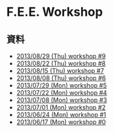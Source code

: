 F.E.E. Workshop
========


## 資料

* [2013/08/29 (Thu) workshop #9](https://docs.google.com/presentation/d/1Cc728ilQzbNEaXKi19A3EyGM5ohEeJot7UO0BOa_rTw/edit?usp=sharing)
* [2013/08/22 (Thu) workshop #8](https://docs.google.com/presentation/d/18fHMyuMfC_peLzTWthZDADbsaY8V6IaWIvHk3SgFHjw/edit?usp=sharing)
* [2013/08/15 (Thu) workshop #7](https://docs.google.com/presentation/d/16_v0vvyPYT-vDprqHTdwZk8aJ2IFmTGFI8FcJocpie4/edit?usp=sharing)
* [2013/08/08 (Thu) workshop #6](https://docs.google.com/presentation/d/16_v0vvyPYT-vDprqHTdwZk8aJ2IFmTGFI8FcJocpie4/edit?usp=sharing)
* [2013/07/29 (Mon) workshop #5](https://docs.google.com/presentation/d/131TRbl4nAOQTcOQp4DABcgba-YQI5X1_-ep0EnhpI7M/edit?usp=sharing)
* [2013/07/22 (Mon) workshop #4](https://docs.google.com/presentation/d/1NfsPyypmmvgWkjpTI3nlzXvzA8teHWtwKPYdwdLBoHk/edit?usp=sharing)
* [2013/07/08 (Mon) workshop #3](https://docs.google.com/presentation/d/1ctsjpN-LPBQGjD4aQMtrG1O1PCadhrgGyKQha-SWe_M/edit?usp=sharing)
* [2013/07/01 (Mon) workshop #2](https://docs.google.com/presentation/d/1orebnVgJnYU930MS_iqbwsDQAvnhxGeeETc_0oTNXmk/edit?usp=sharing)
* [2013/06/24 (Mon) workshop #1](https://docs.google.com/presentation/d/1hV_QC3FQA31DFSr2F9pwdZHpWwaElvYUXbP1yYZJj6U/edit#slide=id.p)
* [2013/06/17 (Mon) workshop #0](https://docs.google.com/presentation/d/1pnHBOz7mPRFf4NFmNGVxuoosOovhOY4c9pxztlq8kG8/edit#slide=id.p)

